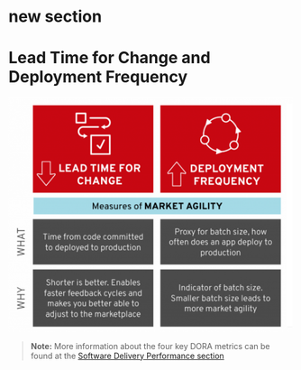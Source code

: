 # new section

# Lead Time for Change and Deployment Frequency

![dora_lead_deployment](img/dora_metrics1.png)

> **Note:** More information about the four key DORA metrics can be found at the [Software Delivery Performance section](Dashboards.md)
